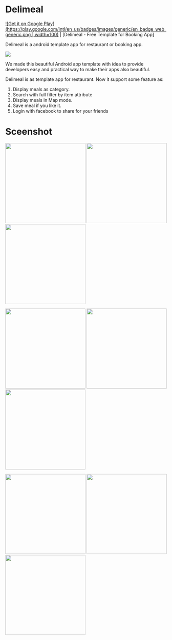 Delimeal
=====

[![Get it on Google Play](https://play.google.com/intl/en_us/badges/images/generic/en_badge_web_generic.png | width=100)](https://play.google.com/store/apps/details?id=com.hieuapp.lunch&hl=en)
| [Delimeal - Free Template for Booking App]

Delimeal is a android template app for restaurant or booking app. 

![](https://github.com/hieuapp/delimeal/blob/master/screenshot/happy-lunch-transferent.png)

We made this beautiful Android app template with idea to provide developers easy and practical way to make their apps also beautiful.  

Delimeal is as template app for restaurant. Now it support some feature as:
1. Display meals as category.
2. Search with full filter by item attribute
3. Display meals in Map mode.
4. Save meal if you like it.
5. Login with facebook to share for your friends

Sceenshot
=====

<img src="https://github.com/hieuapp/delimeal/blob/master/screenshot/screen1.png" width="250"/> <img src="https://github.com/hieuapp/delimeal/blob/master/screenshot/screen2.png" width="250"/> <img src="https://github.com/hieuapp/delimeal/blob/master/screenshot/screen3.png" width="250"/> 

<img src="https://github.com/hieuapp/delimeal/blob/master/screenshot/screen4.png" width="250"/> <img src="https://github.com/hieuapp/delimeal/blob/master/screenshot/screen5.png" width="250"/> <img src="https://github.com/hieuapp/delimeal/blob/master/screenshot/screen6.png" width="250"/>

<img src="https://github.com/hieuapp/delimeal/blob/master/screenshot/screen1.png" width="250"/> <img src="https://github.com/hieuapp/delimeal/blob/master/screenshot/screen7.png" width="250"/> <img src="https://github.com/hieuapp/delimeal/blob/master/screenshot/screen8.png" width="250"/>
